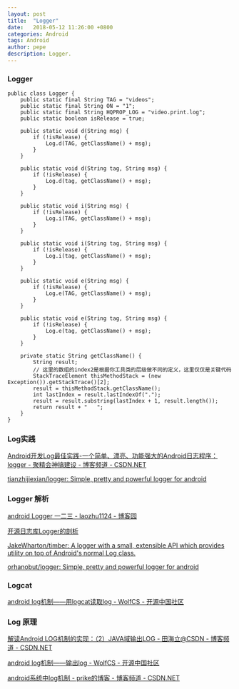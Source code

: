 ```yaml
---
layout: post
title:  "Logger"
date:   2018-05-12 11:26:00 +0800
categories: Android
tags: Android
author: pepe
description: Logger.
---
```

### Logger
```
public class Logger {
    public static final String TAG = "videos";
    public static final String ON = "1";
    public static final String HQPROP_LOG = "video.print.log";
    public static boolean isRelease = true;

    public static void d(String msg) {
        if (!isRelease) {
            Log.d(TAG, getClassName() + msg);
        }
    }

    public static void d(String tag, String msg) {
        if (!isRelease) {
            Log.d(tag, getClassName() + msg);
        }
    }

    public static void i(String msg) {
        if (!isRelease) {
            Log.i(TAG, getClassName() + msg);
        }
    }

    public static void i(String tag, String msg) {
        if (!isRelease) {
            Log.i(tag, getClassName() + msg);
        }
    }

    public static void e(String msg) {
        if (!isRelease) {
            Log.e(TAG, getClassName() + msg);
        }
    }

    public static void e(String tag, String msg) {
        if (!isRelease) {
            Log.e(tag, getClassName() + msg);
        }
    }

    private static String getClassName() {
        String result;
        // 这里的数组的index2是根据你工具类的层级做不同的定义，这里仅仅是关键代码
        StackTraceElement thisMethodStack = (new Exception()).getStackTrace()[2];
        result = thisMethodStack.getClassName();
        int lastIndex = result.lastIndexOf(".");
        result = result.substring(lastIndex + 1, result.length());
        return result + "   ";
    }
}
```

### Log实践

[Android开发Log最佳实践-一个简单、漂亮、功能强大的Android日志程序：logger - 聚精会神搞建设 - 博客频道 - CSDN.NET](http://blog.csdn.net/wangshihui512/article/details/51042704)

[tianzhijiexian/logger: Simple, pretty and powerful logger for android](https://github.com/tianzhijiexian/logger)

### Logger 解析

[android Logger 一二三 - laozhu1124 - 博客园](http://www.cnblogs.com/manuosex/p/3592636.html)

[开源日志库Logger的剖析](http://mp.weixin.qq.com/s?__biz=MzAxMTI4MTkwNQ==&mid=2650821090&idx=1&sn=c4158dbb9691c3fbaf2dcb23348d954f&chksm=80b7857cb7c00c6a1c5f0e3290777e9fff21811ba8c42449426656cada8802f79d48c319aeaa&scene=1&srcid=0921slE857Knxk12TJ4Q6b2x#rd)

[JakeWharton/timber: A logger with a small, extensible API which provides utility on top of Android's normal Log class.](https://github.com/JakeWharton/timber)

[orhanobut/logger: Simple, pretty and powerful logger for android](https://github.com/orhanobut/logger)

### Logcat

[android log机制——用logcat读取log - WolfCS - 开源中国社区](https://my.oschina.net/wolfcs/blog/165639)

### Log 原理

[解读Android LOG机制的实现：（2）JAVA域输出LOG - 田海立@CSDN - 博客频道 - CSDN.NET](http://blog.csdn.net/thl789/article/details/6629914)

[android log机制——输出log - WolfCS - 开源中国社区](https://my.oschina.net/wolfcs/blog/164624)

[android系统中log机制 - prike的博客 - 博客频道 - CSDN.NET](http://blog.csdn.net/prike/article/details/50214973)























